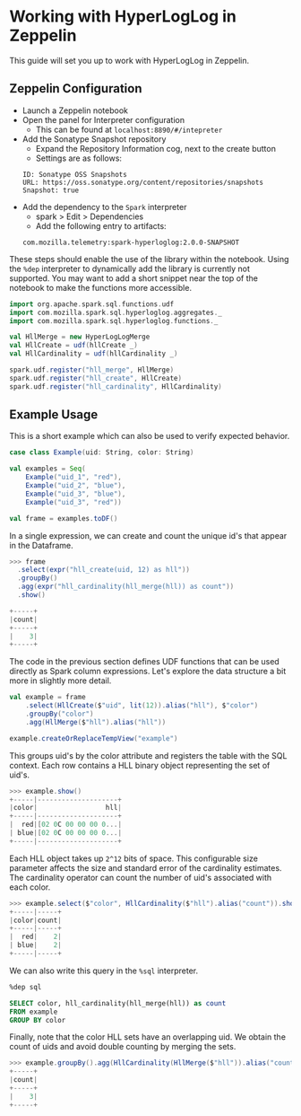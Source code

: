 # Working with HyperLogLog in Zeppelin

This guide will set you up to work with HyperLogLog in Zeppelin.

## Zeppelin Configuration

* Launch a Zeppelin notebook
* Open the panel for Interpreter configuration
    - This can be found at `localhost:8890/#/intepreter`
* Add the Sonatype Snapshot repository
    - Expand the Repository Information cog, next to the create button
    - Settings are as follows:
    ```
    ID: Sonatype OSS Snapshots
    URL: https://oss.sonatype.org/content/repositories/snapshots
    Snapshot: true
    ```
* Add the dependency to the `Spark` interpreter
    - spark > Edit > Dependencies
    - Add the following entry to artifacts:
    ```
    com.mozilla.telemetry:spark-hyperloglog:2.0.0-SNAPSHOT
    ```

These steps should enable the use of the library within the notebook. Using the
`%dep` interpreter to dynamically add the library is currently not supported.
You may want to add a short snippet near the top of the notebook to make the
functions more accessible.

```scala
import org.apache.spark.sql.functions.udf
import com.mozilla.spark.sql.hyperloglog.aggregates._
import com.mozilla.spark.sql.hyperloglog.functions._

val HllMerge = new HyperLogLogMerge
val HllCreate = udf(hllCreate _)
val HllCardinality = udf(hllCardinality _)

spark.udf.register("hll_merge", HllMerge)
spark.udf.register("hll_create", HllCreate)
spark.udf.register("hll_cardinality", HllCardinality)
```

## Example Usage

This is a short example which can also be used to verify expected behavior.
```scala
case class Example(uid: String, color: String)

val examples = Seq(
    Example("uid_1", "red"),
    Example("uid_2", "blue"),
    Example("uid_3", "blue"),
    Example("uid_3", "red"))

val frame = examples.toDF()
```


In a single expression, we can create and count the unique id's that appear in the Dataframe.
```scala
>>> frame
  .select(expr("hll_create(uid, 12) as hll"))
  .groupBy()
  .agg(expr("hll_cardinality(hll_merge(hll)) as count"))
  .show()

+-----+
|count|
+-----+
|    3|
+-----+
```


The code in the previous section defines UDF functions that can be used directly
as Spark column expressions. Let's explore the data structure a bit more in
slightly more detail.

```scala
val example = frame
    .select(HllCreate($"uid", lit(12)).alias("hll"), $"color")
    .groupBy("color")
    .agg(HllMerge($"hll").alias("hll"))

example.createOrReplaceTempView("example")
```

This groups uid's by the color attribute and registers the table with the SQL
context. Each row contains a HLL binary object representing the set of uid's.

```scala
>>> example.show()
+-----|--------------------+
|color|                 hll|
+-----|--------------------+
|  red|[02 0C 00 00 00 0...|
| blue|[02 0C 00 00 00 0...|
+-----|--------------------+
```
Each HLL object takes up `2^12` bits of space. This configurable size parameter
affects the size and standard error of the cardinality estimates. The
cardinality operator can count the number of uid's associated with each color.

```scala
>>> example.select($"color", HllCardinality($"hll").alias("count")).show()
+-----|-----+
|color|count|
+-----|-----+
|  red|    2|
| blue|    2|
+-----|-----+
```

We can also write this query in the `%sql` interpreter.

```SQL
%dep sql

SELECT color, hll_cardinality(hll_merge(hll)) as count
FROM example
GROUP BY color
```

Finally, note that the color HLL sets have an overlapping uid. We obtain the
count of uids and avoid double counting by merging the sets.

```scala
>>> example.groupBy().agg(HllCardinality(HllMerge($"hll")).alias("count")).show()
+-----+
|count|
+-----+
|    3|
+-----+
```
